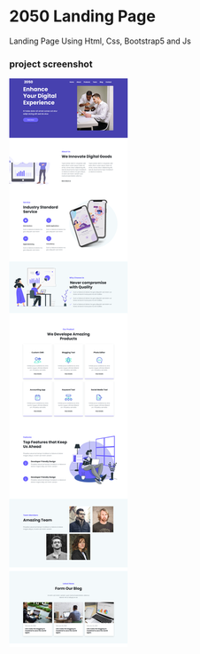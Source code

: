 # 2050 Landing Page
Landing Page Using Html, Css, Bootstrap5 and Js




### project screenshot
![](https://github.com/mohamadanasfattoum/2050-Landing-Page/blob/main/screenshot.png)
